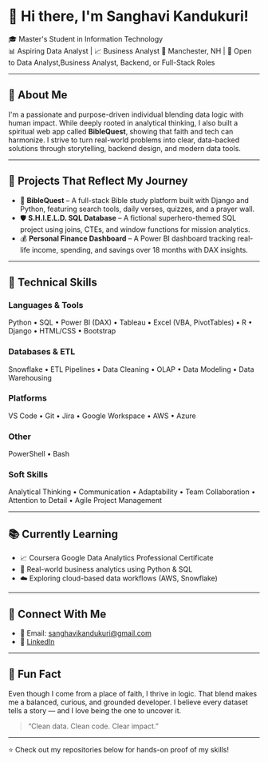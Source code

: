 # 👋 Hi there, I'm Sanghavi Kandukuri!

🎓 Master's Student in Information Technology  
📊 Aspiring Data Analyst |  📈 Business Analyst
📍 Manchester, NH | 💼 Open to Data Analyst,Business Analyst, Backend, or Full-Stack Roles

---

## 🌟 About Me

I'm a passionate and purpose-driven individual blending data logic with human impact. While deeply rooted in analytical thinking, I also built a spiritual web app called **BibleQuest**, showing that faith and tech can harmonize. I strive to turn real-world problems into clear, data-backed solutions through storytelling, backend design, and modern data tools.

---

## 🔭 Projects That Reflect My Journey

- 📖 **BibleQuest** – A full-stack Bible study platform built with Django and Python, featuring search tools, daily verses, quizzes, and a prayer wall.
- 🛡️ **S.H.I.E.L.D. SQL Database** – A fictional superhero-themed SQL project using joins, CTEs, and window functions for mission analytics.
- 💰 **Personal Finance Dashboard** – A Power BI dashboard tracking real-life income, spending, and savings over 18 months with DAX insights.

---

## 🧠 Technical Skills

### Languages & Tools  
Python • SQL • Power BI (DAX) • Tableau • Excel (VBA, PivotTables) • R • Django • HTML/CSS • Bootstrap  

### Databases & ETL  
Snowflake • ETL Pipelines • Data Cleaning • OLAP • Data Modeling • Data Warehousing  

### Platforms  
VS Code • Git • Jira • Google Workspace • AWS • Azure  

### Other  
PowerShell • Bash  

### Soft Skills  
Analytical Thinking • Communication • Adaptability • Team Collaboration • Attention to Detail • Agile Project Management  

---

## 📚 Currently Learning

- 📈 Coursera Google Data Analytics Professional Certificate  
- 🧪 Real-world business analytics using Python & SQL  
- ☁️ Exploring cloud-based data workflows (AWS, Snowflake)

---

## 🔗 Connect With Me

- 📧 Email: sanghavikandukuri@gmail.com  
- 💼 [LinkedIn](https://www.linkedin.com/in/sanghavi-kandukuri)  


---

## 🎯 Fun Fact

Even though I come from a place of faith, I thrive in logic. That blend makes me a balanced, curious, and grounded developer. I believe every dataset tells a story — and I love being the one to uncover it.

> “Clean data. Clean code. Clear impact.”

---

⭐ Check out my  repositories below for hands-on proof of my skills!
